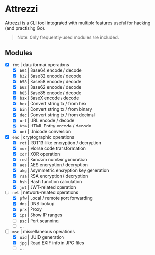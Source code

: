# Attrezzi

Attrezzi is a CLI tool integrated with multiple features useful for hacking (and practising Go).

> Note: Only frequently-used modules are included.

## Modules

- [x] `fmt` | data format operations
  - [x] `b64` | Base64 encode / decode
  - [x] `b32` | Base32 encode / decode
  - [x] `b58` | Base58 encode / decode
  - [x] `b62` | Base62 encode / decode
  - [x] `b85` | Base85 encode / decode
  - [x] `bsx` | BaseX encode / decode
  - [x] `hex` | Convert string to / from hex
  - [x] `bin` | Convert string to / from binary
  - [x] `dec` | Convert string to / from decimal
  - [x] `url` | URL encode / decode
  - [x] `htm` | HTML Entity encode / decode
  - [x] `uni` | Unicode conversion
- [x] `enc` | cryptographic operations
  - [x] `rot` | ROT13-like encryption / decryption
  - [x] `mor` | Morse code transformation
  - [x] `xor` | XOR operation
  - [x] `rnd` | Random number generation
  - [x] `aes` | AES encryption / decryption
  - [x] `akg` | Asymmetric encryption key generation
  - [x] `rsa` | RSA encryption / decryption
  - [x] `hsh` | Hash function calculation
  - [x] `jwt` | JWT-related operation
- [ ] `net` | network-related operations
  - [x] `pfw` | Local / remote port forwarding
  - [x] `dns` | DNS lookup
  - [x] `prx` | Proxy
  - [x] `ips` | Show IP ranges
  - [ ] `psc` | Port scanning
  - [ ] ...
- [ ] `msc` | miscellaneous operations
  - [x] `uid` | UUID generation
  - [x] `jpg` | Read EXIF info in JPG files
  - [ ] ...
